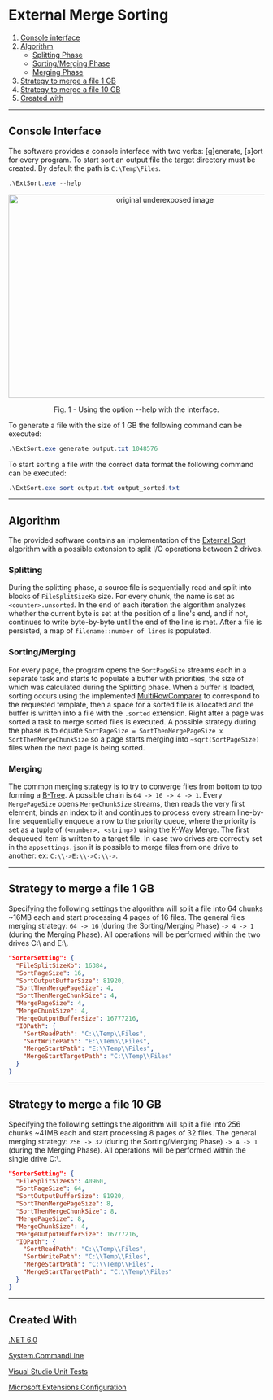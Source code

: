 # External Merge Sorting

1. [Console interface](#console-interface)
2. [Algorithm](#algorithm)
   - [Splitting Phase](#splitting)
   - [Sorting/Merging Phase](#sortingmerging)
   - [Merging Phase](#merging)
3. [Strategy to merge a file 1 GB](#strategy-to-merge-a-file-1-gb)
4. [Strategy to merge a file 10 GB](#strategy-to-merge-a-file-10-gb)
5. [Created with](#created-with)
***

## Console Interface
The software provides a console interface with two verbs: [g]enerate, [s]ort for every program. To start sort an output file the target directory must be created. By default the path is ```C:\Temp\Files```.

```powershell
.\ExtSort.exe --help
```

<p align="center">
    <img src="https://github.com/user-attachments/assets/f948e35f-595e-42eb-a677-cb6431297b9e" width="600" height = "400" alt="original underexposed image">
    <p align="center">Fig. 1 - Using the option --help with the interface.</p>
</p>

To generate a file with the size of 1 GB the following command can be executed:
```powershell
.\ExtSort.exe generate output.txt 1048576
```

To start sorting a file with the correct data format the following command can be executed:
```powershell
.\ExtSort.exe sort output.txt output_sorted.txt 
```

***

## Algorithm
The provided software contains an implementation of the [External Sort](https://en.wikipedia.org/wiki/External_sorting) algorithm with a possible extension to split I/O operations between 2 drives. 
### Splitting 
During the splitting phase, a source file is sequentially read and split into blocks of ```FileSplitSizeKb``` size. For every chunk, the name is set as ```<counter>.unsorted```. In the end of each iteration the algorithm analyzes whether the current byte is set at the position of a line's end, and if not, continues to write byte-by-byte until the end of the line is met. After a file is persisted, a map of ```filename::number of lines``` is populated.
### Sorting/Merging
For every page, the program opens the ```SortPageSize``` streams each in  a separate task and starts to populate a buffer with priorities, the size of which was calculated during the Splitting phase. When a buffer is loaded, sorting occurs using the implemented [MultiRowComparer](https://github.com/dudinda/TestTask/blob/master/TestTask/Code/Comparers/MultiRowComparer.cs) to correspond to the requested template, then a space for a sorted file is allocated and the buffer is written into a file with the ```.sorted``` extension.  Right after a page was sorted a task to merge sorted files is executed. A possible strategy during the phase is to equate ```SortPageSize = SortThenMergePageSize x SortThenMergeChunkSize``` so a page starts merging into ```~sqrt(SortPageSize)``` files when the next page is being sorted.
### Merging
The common merging strategy is to try to converge files from bottom to top forming a [B-Tree](https://en.wikipedia.org/wiki/B-tree). A possible chain is ```64 -> 16 -> 4 -> 1```. Every ```MergePageSize``` opens ```MergeChunkSize``` streams, then reads the very first element, binds an index to it and continues to process every stream line-by-line sequentially enqueue a row to the priority queue, where the priority is set as a tuple of ```(<number>, <string>)``` using the [K-Way Merge](https://en.wikipedia.org/wiki/K-way_merge_algorithm). The first dequeued item is written to a target file. In case two drives are correctly set in the ```appsettings.json``` it is possible to merge files from one drive to another: ex: ```C:\\->E:\\->C:\\->```.

***
## Strategy to merge a file 1 GB

Specifying the following settings the algorithm will split a file into 64 chunks ~16MB each and start processing 4 pages of 16 files.
The general files merging strategy: ```64 -> 16``` (during the Sorting/Merging Phase) ```-> 4 -> 1``` (during the Merging Phase). All operations will be performed within the two drives C:\\ and E:\\. 

```json
"SorterSetting": {
  "FileSplitSizeKb": 16384,
  "SortPageSize": 16,
  "SortOutputBufferSize": 81920,
  "SortThenMergePageSize": 4,
  "SortThenMergeChunkSize": 4,
  "MergePageSize": 4,
  "MergeChunkSize": 4,
  "MergeOutputBufferSize": 16777216,
  "IOPath": {
    "SortReadPath": "C:\\Temp\\Files",
    "SortWritePath": "E:\\Temp\\Files",
    "MergeStartPath": "E:\\Temp\\Files",
    "MergeStartTargetPath": "C:\\Temp\\Files"
  }
}
```

***

## Strategy to merge a file 10 GB

Specifying the following settings the algorithm will split a file into 256 chunks ~41MB each and start processing 8 pages of 32 files.
The general merging strategy: ```256 -> 32``` (during the Sorting/Merging Phase) ```-> 4 -> 1``` (during the Merging Phase). All operations will be performed within the single drive C:\\.

```json
"SorterSetting": {
  "FileSplitSizeKb": 40960,
  "SortPageSize": 64,
  "SortOutputBufferSize": 81920,
  "SortThenMergePageSize": 8,
  "SortThenMergeChunkSize": 8,
  "MergePageSize": 8,
  "MergeChunkSize": 4,
  "MergeOutputBufferSize": 16777216,
  "IOPath": {
    "SortReadPath": "C:\\Temp\\Files",
    "SortWritePath": "C:\\Temp\\Files",
    "MergeStartPath": "C:\\Temp\\Files",
    "MergeStartTargetPath": "C:\\Temp\\Files"
  }
}
```

***

## Created With
[.NET 6.0](https://dotnet.microsoft.com/en-us/download/dotnet/6.0)

[System.CommandLine](https://www.nuget.org/packages/System.CommandLine)

[Visual Studio Unit Tests](https://www.nuget.org/packages/Microsoft.NET.Test.SDK)

[Microsoft.Extensions.Configuration](https://www.nuget.org/packages/microsoft.extensions.configuration/)


